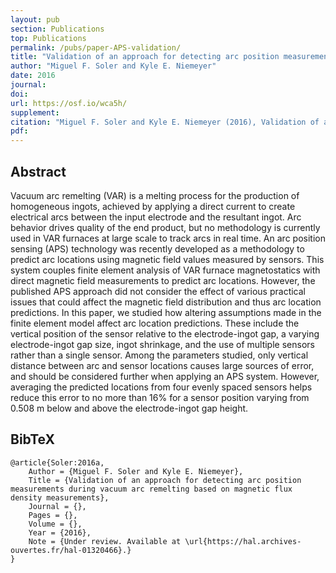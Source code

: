 ```yaml
---
layout: pub
section: Publications
top: Publications
permalink: /pubs/paper-APS-validation/
title: "Validation of an approach for detecting arc position measurements during vacuum arc remelting based on magnetic flux density measurements"
author: "Miguel F. Soler and Kyle E. Niemeyer"
date: 2016
journal:
doi:
url: https://osf.io/wca5h/
supplement:
citation: "Miguel F. Soler and Kyle E. Niemeyer (2016), Validation of an approach for detecting arc position measurements during vacuum arc remelting based on magnetic flux density measurements"
pdf:
---
```


## Abstract

Vacuum arc remelting (VAR) is a melting process for the production of homogeneous ingots, achieved by applying a direct current to create electrical arcs between the input electrode and the resultant ingot. Arc behavior drives quality of the end product, but no methodology is currently used in VAR furnaces at large scale to track arcs in real time. An arc position sensing (APS) technology was recently developed as a methodology to predict arc locations using magnetic field values measured by sensors. This system couples finite element analysis of VAR furnace magnetostatics with direct magnetic field measurements to predict arc locations. However, the published APS approach did not consider the effect of various practical issues that could affect the magnetic field distribution and thus arc location predictions. In this paper, we studied how altering assumptions made in the finite element model affect arc location predictions. These include the vertical position of the sensor relative to the electrode-ingot gap, a varying electrode-ingot gap size, ingot shrinkage, and the use of multiple sensors rather than a single sensor. Among the parameters studied, only vertical distance between arc and sensor locations causes large sources of error, and should be considered further when applying an APS system. However, averaging the predicted locations from four evenly spaced sensors helps reduce this error to no more than 16% for a sensor position varying from 0.508 m below and above the electrode-ingot gap height.

## BibTeX

    @article{Soler:2016a,
        Author = {Miguel F. Soler and Kyle E. Niemeyer},
        Title = {Validation of an approach for detecting arc position measurements during vacuum arc remelting based on magnetic flux density measurements},
        Journal = {},
        Pages = {},
        Volume = {},
        Year = {2016},
        Note = {Under review. Available at \url{https://hal.archives-ouvertes.fr/hal-01320466}.}
    }
